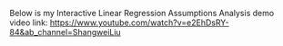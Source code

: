Below is my Interactive Linear Regression Assumptions Analysis demo video link:
https://www.youtube.com/watch?v=e2EhDsRY-84&ab_channel=ShangweiLiu

